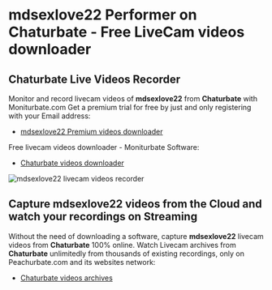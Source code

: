 # mdsexlove22 Performer on Chaturbate - Free LiveCam videos downloader

## Chaturbate Live Videos Recorder

Monitor and record livecam videos of **mdsexlove22** from **Chaturbate** with Moniturbate.com
Get a premium trial for free by just and only registering with your Email address:
* [mdsexlove22 Premium videos downloader](https://moniturbate.com/request-demo-licence-key.html)

Free livecam videos downloader - Moniturbate Software:
* [Chaturbate videos downloader](https://moniturbate.com/moniturbate-download-software.html)

![mdsexlove22 livecam videos recorder](https://peachurnet.com/templates/moniturbate-software.png)


## Capture mdsexlove22 videos from the Cloud and watch your recordings on Streaming

Without the need of downloading a software, capture **mdsexlove22** livecam videos from **Chaturbate** 100% online.
Watch Livecam archives from **Chaturbate** unlimitedly from thousands of existing recordings, only on Peachurbate.com and its websites network:
* [Chaturbate videos archives](https://peachurnet.com/)